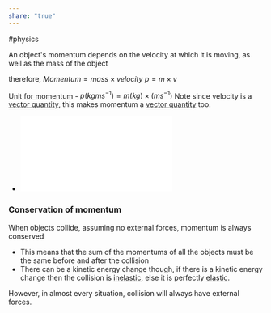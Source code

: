 ```yaml
---
share: "true"
---
```

#physics 

An object's momentum depends on the velocity at which it is moving, as well as the mass of the object

therefore, $Momentum = mass \times velocity$ 
$p = m\times v$

[Unit for momentum](Derived%20units.md) - $p(kg ms^{-1}) = m (kg) \times (ms^{-1})$
Note since velocity is a [vector quantity](Scalar%20and%20vector%20quantites.md), this makes momentum a [vector quantity](Scalar%20and%20vector%20quantites.md) too.
- ![100%](Momentum%20vector.md)

### Conservation of momentum

When objects collide, assuming no external forces, momentum is always conserved
- This means that the sum of the momentums of all the objects must be the same before and after the collision
- There can be a kinetic energy change though, if there is a kinetic energy change then the collision is [inelastic](Types%20of%20collision.md#Inelastic%20collision%20-%20Momentum%20conserved,%20K.E.%20not%20conserved,%20total%20energy%20conserved), else it is perfectly [elastic](Types%20of%20collision.md#Elastic%20collision%20-%20Momentum%20conserved,%20K.E.%20conserved,%20total%20energy%20conserved).


However, in almost every situation, collision will always have external forces.


